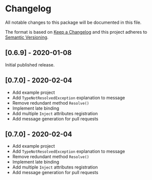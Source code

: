 # Changelog
All notable changes to this package will be documented in this file.

The format is based on [Keep a Changelog](http://keepachangelog.com/en/1.0.0/)
and this project adheres to [Semantic Versioning](http://semver.org/spec/v2.0.0.html).

## [0.6.9] - 2020-01-08
Initial published release.

## [0.7.0] - 2020-02-04
* Add example project
* Add `TypeNotResolvedException` explanation to message
* Remove redundant method `Resolve()`
* Implement late binding
* Add multiple `Inject` attributes registration
* Add message generation for pull requests


## [0.7.0] - 2020-02-04
* Add example project
* Add `TypeNotResolvedException` explanation to message
* Remove redundant method `Resolve()`
* Implement late binding
* Add multiple `Inject` attributes registration
* Add message generation for pull requests


